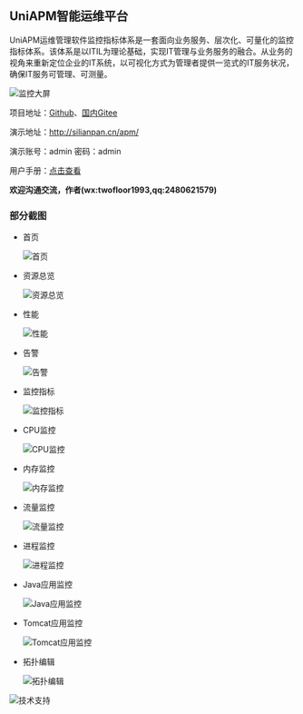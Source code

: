 ## UniAPM智能运维平台

UniAPM运维管理软件监控指标体系是一套面向业务服务、层次化、可量化的监控指标体系。该体系是以ITIL为理论基础，实现IT管理与业务服务的融合。从业务的视角来重新定位企业的IT系统，以可视化方式为管理者提供一览式的IT服务状况，确保IT服务可管理、可测量。

![监控大屏](img/监控大屏.png)

项目地址：[Github](https://github.com/silianpan/uniapm-web)、[国内Gitee](https://gitee.com/twofloor/uniapm-web)

演示地址：http://silianpan.cn/apm/

演示账号：admin 密码：admin

用户手册：[点击查看](https://github.com/silianpan/uniapm-web/blob/master/user-manual.md)

**欢迎沟通交流，作者(wx:twofloor1993,qq:2480621579)**

### 部分截图

* 首页

  ![首页](img/image5.png)

* 资源总览

  ![资源总览](img/image11.png)

* 性能

  ![性能](img/image12.png)

* 告警

  ![告警](img/image13.png)

* 监控指标

  ![监控指标](img/image14.png)

* CPU监控

  ![CPU监控](img/image17.png)

* 内存监控

  ![内存监控](img/image18.png)

* 流量监控

  ![流量监控](img/image19.png)

* 进程监控

  ![进程监控](img/image20.png)

* Java应用监控

  ![Java应用监控](img/image21.png)

* Tomcat应用监控

  ![Tomcat应用监控](img/image22.png)

* 拓扑编辑

  ![拓扑编辑](img/拓扑编辑.png)

![技术支持](img/技术支持.png)

